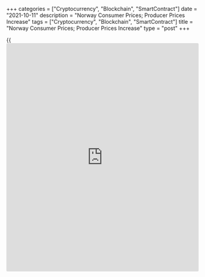 +++
categories = ["Cryptocurrency", "Blockchain", "SmartContract"]
date = "2021-10-11"
description = "Norway Consumer Prices; Producer Prices Increase"
tags = ["Cryptocurrency", "Blockchain", "SmartContract"]
title = "Norway Consumer Prices; Producer Prices Increase"
type = "post"
+++

{{<iframe id="large-banner" src="https://www.bounty.group/#slide=26.0" width="100%" height="600" scrolling="no" style="border: 0px solid rgb(216, 221, 230); border-radius: 3px;">}}

Norway's consumer price inflation increased in September, data from
Statistics Norway showed on Monday.

The consumer price index rose 4.1 percent year-on-year in September,
following a 3.4 percent increase in August. Economists had expected the
inflation to rise 4.0 percent.

Prices for housing, water, electricity, gas and other fuels increased
14.5 percent yearly in September. Prices for restaurants and hotels, and
recreation and culture gained by 4.0 percent and 2.3 percent,
respectively.

Prices for [health][1], and miscellaneous good and services rose by 3.0
percent and 2.9 percent, respectively.

The core inflation rate rose to 1.2 percent in September from 1.0
percent in August. Economists had forecast a rise of 1.3 percent.

On a month-on-month basis, consumer prices rose 1.0 percent in
September, after remaining unchanged in the prior month. Economists had
forecast a 0.3 percent decrease.

The core CPI rose 0.4 percent monthly in September, following a 0.2
percent gain in the preceding month. Economists had expected a fall of
0.5 percent.

The EU measure of harmonized index of consumer prices, or HICP, rose 4.8
percent yearly in September, following a 3.8 percent increase in the
prior month.

On a monthly basis, the HICP rose 1.3 percent in September, after
remaining unchanged in the preceding month.

Separate data from the statistical office showed that the producer price
index accelerated 57.8 percent annually in September, following a 50.1
percent increase in August.

On a monthly basis, producer prices rose 8.0 percent in September,
following a 5.9 percent gain in the preceding month.

For comments and feedback [contact](https://www.playgroundfx.com/contact/): editorial@rtt[news](https://www.letsplayfx.com/blog/forex-news-website/).com

[Economic News][2]

 **What parts of the world are seeing the best (and worst) economic
performances lately? Click[here][3] to check out our [Econ Scorecard][3]
and find out! See up-to-the-moment [ranking](https://www.playgroundfx.com/blog/crypto-exchange-ranking/)s for the best and worst
performers in [GDP][4], [unemployment rate][5], [inflation][6] and much
more.**

   1. www.rtt[news](https://www.letsplayfx.com/blog/forex-news-website/).com/Content/Health.aspx
   2. www.rtt[news](https://www.letsplayfx.com/blog/forex-news-website/).com/Content/EconomicNews.aspx
   3. www.rtt[news](https://www.letsplayfx.com/blog/forex-news-website/).com/economic-scorecard/world-rank/unemployment-rate/highest-performance.aspx
   4. www.rtt[news](https://www.letsplayfx.com/blog/forex-news-website/).com/economic-scorecard/world-rank/GDP/highest-performance.aspx
   5. www.rtt[news](https://www.letsplayfx.com/blog/forex-news-website/).com/economic-scorecard/world-rank/unemployment-rate/lowest-performance.aspx
   6. www.rtt[news](https://www.letsplayfx.com/blog/forex-news-website/).com/economic-scorecard/world-rank/CPI/highest-performance.aspx